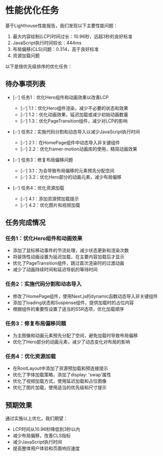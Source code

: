 # 性能优化任务

基于Lighthouse性能报告，我们发现以下主要性能问题：
1. 最大内容绘制(LCP)时间过长：10.96秒，远超3秒的良好标准
2. JavaScript执行时间较长：444ms
3. 布局偏移(CLS)问题：0.314，高于良好标准
4. 资源加载问题

以下是按优先级排序的优化任务：

## 待办事项列表

- [✅] 任务1：优化Hero组件和动画效果以改善LCP
  - [✅] 1.1：优化Hero组件渲染，减少不必要的状态和效果
  - [✅] 1.2：优化动画效果，延迟加载或减少初始动画数量
  - [✅] 1.3：优化PageTransition组件，减少对LCP的影响

- [✅] 任务2：实施代码分割和动态导入以减少JavaScript执行时间
  - [✅] 2.1：在HomePage组件中动态导入非关键组件
  - [✅] 2.2：优化framer-motion动画库的使用，精简动画效果

- [✅] 任务3：修复布局偏移问题
  - [✅] 3.1：为会导致布局偏移的元素预先分配空间
  - [✅] 3.2：优化Hero部分的动画元素，减少布局偏移

- [✅] 任务4：优化资源加载
  - [✅] 4.1：添加资源预加载提示
  - [✅] 4.2：优化图片和视频加载

## 任务完成情况

### 任务1：优化Hero组件和动画效果
- 添加了鼠标移动事件的节流处理，减少状态更新和渲染次数
- 将装饰性动画设置为延迟加载，在主要内容加载后才显示
- 优化了PageTransition组件，跳过首次渲染时的过渡动画
- 减少了动画持续时间和延迟导航的等待时间

### 任务2：实施代码分割和动态导入
- 修改了HomePage组件，使用Next.js的dynamic函数动态导入非关键组件
- 添加了loading状态和Suspense组件，提供加载时的占位内容
- 根据组件的重要性设置了适当的SSR选项，优化加载顺序

### 任务3：修复布局偏移问题
- 为主图像和动画元素预先分配了空间，避免加载时导致布局偏移
- 优化了Hero部分的动画元素，减少了动态变化对布局的影响

### 任务4：优化资源加载
- 在RootLayout中添加了资源预加载和预连接提示
- 优化了字体加载策略，添加了display: 'swap'属性
- 优化了视频加载方式，使用延迟加载和占位图像
- 优化了图片加载，使用适当的优先级和尺寸提示

## 预期效果
通过实施以上优化，我们期望：
- LCP时间从10.96秒降低到3秒以内
- 减少布局偏移，改善CLS指标
- 减少JavaScript执行时间
- 提高整体用户体验和页面响应速度